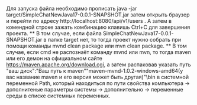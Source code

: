 Для запуска файла необходимо прописать java -jar target/SimpleChatNewJava17-0.0.1-SNAPSHOT.jar затем открыть браузер и перейти по адресу http://localhost:8080/api/v1/users . А затем в комендной строке зажать комбинацию клавишь Ctrl+C для завершения проекта. ** В том случае, если файла SimpleChatNewJava17-0.0.1-SNAPSHOT.jar в папке target нет, то тогда проект нужно собрать при помощи команды mvnd clean package или mvn clean package. ** В том случае, если cmd не распознаёт команду mvnd или mvn, то тогда maven или его демон на официальном сайте https://maven.apache.org/download.cgi, а затем распаковав указать путь "ваш диск":"Ваш путь к maven""maven-mvnd-1.0.2-windows-amd64(у вас название maven и его версия может быть другая)"\bin в системной переменной Path, который находиться по пути свойства компьютера -> дополнитеные параметры системы -> дополнительно -> переменные среды в списке системных переменных.
